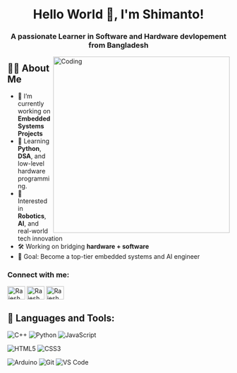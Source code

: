 
<!-- Your Info. -->
<h1 align="center">Hello World 👋, I'm Shimanto!</h1>
<h3 align="center">A passionate Learner in Software and Hardware devlopement from Bangladesh</h3>

<!-- Programmer GIF -->
<img align="right" alt="Coding" width="400" src="https://cdn.dribbble.com/users/1162077/screenshots/3848914/programmer.gif">


## 👨‍💻 About Me

- 🔭 I’m currently working on **Embedded Systems Projects**
- 🌱 Learning **Python**, **DSA**, and low-level hardware programming.
- 🤖 Interested in **Robotics**, **AI**, and real-world tech innovation
- 🛠️ Working on bridging **hardware + software**
- 🎯 Goal: Become a top-tier embedded systems and AI engineer




<!-- Social Media -->
<h3 align="left">Connect with me:</h3>
<p align="left">
<a href="https://x.com/technosnag" target="_blank"><img align="center" src="https://raw.githubusercontent.com/rahuldkjain/github-profile-readme-generator/master/src/images/icons/Social/twitter.svg" alt="RajeshReddyDEV" height="30" width="40" /></a>
<a href="https://www.linkedin.com/in/hussain-shimanto/" target="_blank"><img align="center" src="https://raw.githubusercontent.com/rahuldkjain/github-profile-readme-generator/master/src/images/icons/Social/linked-in-alt.svg" alt="RajeshReddy" height="30" width="40" /></a>
<a href="https://www.instagram.com/shimant0_0/" target="_blank"><img align="center" src="https://raw.githubusercontent.com/rahuldkjain/github-profile-readme-generator/master/src/images/icons/Social/instagram.svg" alt="RajeshReddy" height="30" width="40" /></a>




## 🧰 Languages and Tools:

<!-- Languages -->
![C++](https://img.shields.io/badge/C++-00599C?style=for-the-badge&logo=cplusplus&logoColor=white)
![Python](https://img.shields.io/badge/Python-3776AB?style=for-the-badge&logo=python&logoColor=white)
![JavaScript](https://img.shields.io/badge/JavaScript-F7DF1E?style=for-the-badge&logo=javascript&logoColor=black)

<!-- Web -->
![HTML5](https://img.shields.io/badge/HTML5-E34F26?style=for-the-badge&logo=html5&logoColor=white)
![CSS3](https://img.shields.io/badge/CSS3-1572B6?style=for-the-badge&logo=css3&logoColor=white)

<!-- Tools -->
![Arduino](https://img.shields.io/badge/Arduino-00979D?style=for-the-badge&logo=arduino&logoColor=white)
![Git](https://img.shields.io/badge/Git-F05032?style=for-the-badge&logo=git&logoColor=white)
![VS Code](https://img.shields.io/badge/VS_Code-007ACC?style=for-the-badge&logo=visual-studio-code&logoColor=white)












<!-- Proudly created with GPRM ( https://gprm.itsvg.in ) -->
